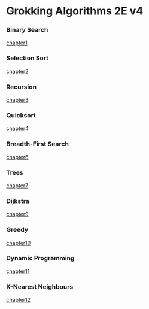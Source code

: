 # Grokking Algorithms 2E v4

### Binary Search

[chapter1][binary]

### Selection Sort

[chapter2][selection_sort]

### Recursion

[chapter3][recursion]

### Quicksort

[chapter4][quick_sort]

### Breadth-First Search

[chapter6][bfs]

### Trees

[chapter7][trees]

### Dijkstra

[chapter9][dijkstra]

### Greedy

[chapter10][greedy]

### Dynamic Programming

[chapter11][dynamic]

### K-Nearest Neighbours

[chapter12][knn]

[binary]: ./chapter1/
[selection_sort]: ./chapter2/
[recursion]: ./chapter3/
[quick_sort]: ./chapter4/
[bfs]: ./chapter6/
[trees]: ./chapter7/
[dijkstra]: ./chapter9/
[greedy]: ./chapter10/
[dynamic]: ./chapter11/
[knn]: ./chapter12/

